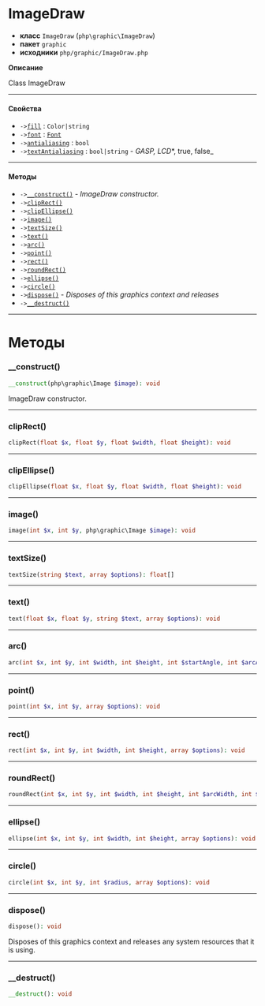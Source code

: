 # ImageDraw

- **класс** `ImageDraw` (`php\graphic\ImageDraw`)
- **пакет** `graphic`
- **исходники** `php/graphic/ImageDraw.php`

**Описание**

Class ImageDraw

---

#### Свойства

- `->`[`fill`](#prop-fill) : `Color|string`
- `->`[`font`](#prop-font) : [`Font`](https://github.com/jphp-compiler/jphp/blob/master/exts/jphp-graphic-ext/api-docs/classes/php/graphic/Font.ru.md)
- `->`[`antialiasing`](#prop-antialiasing) : `bool`
- `->`[`textAntialiasing`](#prop-textantialiasing) : `bool|string` - _GASP, LCD_*, true, false_

---

#### Методы

- `->`[`__construct()`](#method-__construct) - _ImageDraw constructor._
- `->`[`clipRect()`](#method-cliprect)
- `->`[`clipEllipse()`](#method-clipellipse)
- `->`[`image()`](#method-image)
- `->`[`textSize()`](#method-textsize)
- `->`[`text()`](#method-text)
- `->`[`arc()`](#method-arc)
- `->`[`point()`](#method-point)
- `->`[`rect()`](#method-rect)
- `->`[`roundRect()`](#method-roundrect)
- `->`[`ellipse()`](#method-ellipse)
- `->`[`circle()`](#method-circle)
- `->`[`dispose()`](#method-dispose) - _Disposes of this graphics context and releases_
- `->`[`__destruct()`](#method-__destruct)

---
# Методы

<a name="method-__construct"></a>

### __construct()
```php
__construct(php\graphic\Image $image): void
```
ImageDraw constructor.

---

<a name="method-cliprect"></a>

### clipRect()
```php
clipRect(float $x, float $y, float $width, float $height): void
```

---

<a name="method-clipellipse"></a>

### clipEllipse()
```php
clipEllipse(float $x, float $y, float $width, float $height): void
```

---

<a name="method-image"></a>

### image()
```php
image(int $x, int $y, php\graphic\Image $image): void
```

---

<a name="method-textsize"></a>

### textSize()
```php
textSize(string $text, array $options): float[]
```

---

<a name="method-text"></a>

### text()
```php
text(float $x, float $y, string $text, array $options): void
```

---

<a name="method-arc"></a>

### arc()
```php
arc(int $x, int $y, int $width, int $height, int $startAngle, int $arcAngle, array $options): void
```

---

<a name="method-point"></a>

### point()
```php
point(int $x, int $y, array $options): void
```

---

<a name="method-rect"></a>

### rect()
```php
rect(int $x, int $y, int $width, int $height, array $options): void
```

---

<a name="method-roundrect"></a>

### roundRect()
```php
roundRect(int $x, int $y, int $width, int $height, int $arcWidth, int $arcHeight, array $options): void
```

---

<a name="method-ellipse"></a>

### ellipse()
```php
ellipse(int $x, int $y, int $width, int $height, array $options): void
```

---

<a name="method-circle"></a>

### circle()
```php
circle(int $x, int $y, int $radius, array $options): void
```

---

<a name="method-dispose"></a>

### dispose()
```php
dispose(): void
```
Disposes of this graphics context and releases
any system resources that it is using.

---

<a name="method-__destruct"></a>

### __destruct()
```php
__destruct(): void
```